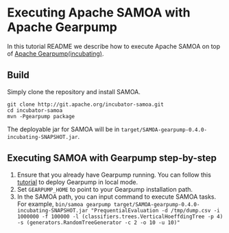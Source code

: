 # Executing Apache SAMOA with Apache Gearpump

In this tutorial README we describe how to execute Apache SAMOA on top of [Apache Gearpump(incubating)](http://gearpump.apache.org/).

## Build

Simply clone the repository and install SAMOA.

```
git clone http://git.apache.org/incubator-samoa.git
cd incubator-samoa
mvn -Pgearpump package
```

The deployable jar for SAMOA will be in `target/SAMOA-gearpump-0.4.0-incubating-SNAPSHOT.jar`.

## Executing SAMOA with Gearpump step-by-step

1. Ensure that you already have Gearpump running. You can follow this [tutorial](http://gearpump.apache.org/releases/latest/deployment-local.html) to deploy Gearpump in local mode.
2. Set `GEARPUMP_HOME` to point to your Gearpump installation path.
3. In the SAMOA path, you can input command to execute SAMOA tasks. For example, `bin/samoa gearpump target/SAMOA-gearpump-0.4.0-incubating-SNAPSHOT.jar "PrequentialEvaluation -d /tmp/dump.csv -i 1000000 -f 100000 -l (classifiers.trees.VerticalHoeffdingTree -p 4) -s (generators.RandomTreeGenerator -c 2 -o 10 -u 10)"`


